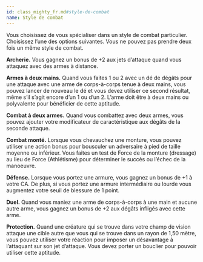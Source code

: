```yaml
---
id: class_mighty_fr.md#style-de-combat
name: Style de combat
---
```


Vous choisissez de vous spécialiser dans un style de combat particulier. Choisissez l’une des options suivantes. Vous ne pouvez pas prendre deux fois un même style de combat.

**Archerie.** Vous gagnez un bonus de +2 aux jets d’attaque quand vous attaquez avec des armes à distance.

**Armes à deux mains.** Quand vous faites 1 ou 2 avec un dé de dégâts pour une attaque avec une arme de corps-à-corps tenue à deux mains, vous pouvez lancer de nouveau le dé et vous devez utiliser ce second résultat, même s’il s’agit encore d’un 1 ou d’un 2. L’arme doit être à deux mains ou polyvalente pour bénéficier de cette aptitude.

**Combat à deux armes.** Quand vous combattez avec deux armes, vous pouvez ajouter votre modificateur de caractéristique aux dégâts de la seconde attaque.

**Combat monté.** Lorsque vous chevauchez une monture, vous pouvez utiliser une action bonus pour bousculer un adversaire à pied de taille moyenne ou inférieur. Vous faites un test de Force de la monture (dressage) au lieu de Force (Athlétisme) pour déterminer le succès ou l’échec de la manoeuvre.

**Défense.** Lorsque vous portez une armure, vous gagnez un bonus de +1 à votre CA. De plus, si vous portez une armure intermédiaire ou lourde vous augmentez votre seuil de blessure de 1 point.

**Duel.** Quand vous maniez une arme de corps-à-corps à une main et aucune autre arme, vous gagnez un bonus de +2 aux dégâts infligés avec cette arme.

**Protection.** Quand une créature qui se trouve dans votre champ de vision attaque une cible autre que vous qui se trouve dans un rayon de 1,50 mètre, vous pouvez utiliser votre réaction pour imposer un désavantage à l’attaquant sur son jet d’attaque. Vous devez porter un bouclier pour pouvoir utiliser cette aptitude.

